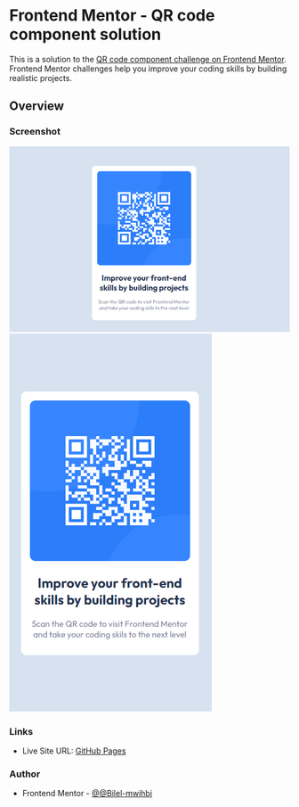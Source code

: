 # Frontend Mentor - QR code component solution

This is a solution to the [QR code component challenge on Frontend Mentor](https://www.frontendmentor.io/challenges/qr-code-component-iux_sIO_H). Frontend Mentor challenges help you improve your coding skills by building realistic projects.

## Overview

### Screenshot

![](./screenshots/desktop.png)
![](./screenshots/mobile.png)

### Links

- Live Site URL: [GitHub Pages](https://your-live-site-url.com)

### Author

- Frontend Mentor - [@@Bilel-mwihbi](https://www.frontendmentor.io/profile/Bilel-mwihbi)
